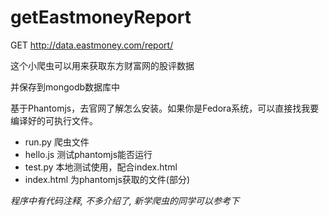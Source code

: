 # getEastmoneyReport
GET http://data.eastmoney.com/report/

这个小爬虫可以用来获取东方财富网的股评数据

并保存到mongodb数据库中

基于Phantomjs，去官网了解怎么安装。如果你是Fedora系统，可以直接找我要编译好的可执行文件。

- run.py 爬虫文件
- hello.js 测试phantomjs能否运行
- test.py 本地测试使用，配合index.html
- index.html 为phantomjs获取的文件(部分)

*程序中有代码注释, 不多介绍了, 新学爬虫的同学可以参考下*
